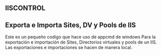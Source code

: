 ## IISCONTROL
## Exporta e Importa Sites, DV y Pools de IIS

Este es un pequeño codigo que hace uso de appcmd de windows
Para la exportación e importación de Sites, Directorios virtuales y pools de un IIS.
Las exportaciones e importaciones se hacen de manera local.